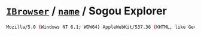 # [`IBrowser`](/api/main/get-browser.md) / [`name`](../name.md) / Sogou Explorer

```sh
Mozilla/5.0 (Windows NT 6.1; WOW64) AppleWebKit/537.36 (KHTML, like Gecko) Chrome/49.0.2623.221 Safari/537.36 SE 2.X MetaSr 1.0
```